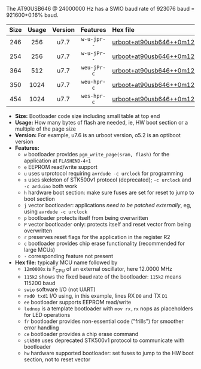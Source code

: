 The AT90USB646 @ 24000000 Hz has a SWIO baud rate of 923076 baud = 921600+0.16% baud.

|Size|Usage|Version|Features|Hex file|
|:-:|:-:|:-:|:-:|:--|
|246|256|u7.7|`w-u-jpr--`|[urboot+at90usb646++0m1250x++++4k8_swio_rxd2_txd3_lednop.hex](https://raw.githubusercontent.com/stefanrueger/urboot.hex/main/mcus/at90usb646/external_oscillator/fcpu++0m1250_Hz/br++++4k8_bps/urboot+at90usb646++0m1250x++++4k8_swio_rxd2_txd3_lednop.hex)|
|254|256|u7.7|`w-u-jPr--`|[urboot+at90usb646++0m1250x++++4k8_swio_rxd2_txd3.hex](https://raw.githubusercontent.com/stefanrueger/urboot.hex/main/mcus/at90usb646/external_oscillator/fcpu++0m1250_Hz/br++++4k8_bps/urboot+at90usb646++0m1250x++++4k8_swio_rxd2_txd3.hex)|
|364|512|u7.7|`weu-jPr-c`|[urboot+at90usb646++0m1250x++++4k8_swio_rxd2_txd3_ee_lednop_fr_ce.hex](https://raw.githubusercontent.com/stefanrueger/urboot.hex/main/mcus/at90usb646/external_oscillator/fcpu++0m1250_Hz/br++++4k8_bps/urboot+at90usb646++0m1250x++++4k8_swio_rxd2_txd3_ee_lednop_fr_ce.hex)|
|350|1024|u7.7|`weu-hpr-c`|[urboot+at90usb646++0m1250x++++4k8_swio_rxd2_txd3_ee_lednop_fr_ce_hw.hex](https://raw.githubusercontent.com/stefanrueger/urboot.hex/main/mcus/at90usb646/external_oscillator/fcpu++0m1250_Hz/br++++4k8_bps/urboot+at90usb646++0m1250x++++4k8_swio_rxd2_txd3_ee_lednop_fr_ce_hw.hex)|
|454|1024|u7.7|`wes-hpr-c`|[urboot+at90usb646++0m1250x++++4k8_swio_rxd2_txd3_ee_lednop_fr_ce_stk500_hw.hex](https://raw.githubusercontent.com/stefanrueger/urboot.hex/main/mcus/at90usb646/external_oscillator/fcpu++0m1250_Hz/br++++4k8_bps/urboot+at90usb646++0m1250x++++4k8_swio_rxd2_txd3_ee_lednop_fr_ce_stk500_hw.hex)|

- **Size:** Bootloader code size including small table at top end
- **Usage:** How many bytes of flash are needed, ie, HW boot section or a multiple of the page size
- **Version:** For example, u7.6 is an urboot version, o5.2 is an optiboot version
- **Features:**
  + `w` bootloader provides `pgm_write_page(sram, flash)` for the application at `FLASHEND-4+1`
  + `e` EEPROM read/write support
  + `u` uses urprotocol requiring `avrdude -c urclock` for programming
  + `s` uses skeleton of STK500v1 protocol (deprecated); `-c urclock` and `-c arduino` both work
  + `h` hardware boot section: make sure fuses are set for reset to jump to boot section
  + `j` vector bootloader: applications *need to be patched externally*, eg, using `avrdude -c urclock`
  + `p` bootloader protects itself from being overwritten
  + `P` vector bootloader only: protects itself and reset vector from being overwritten
  + `r` preserves reset flags for the application in the register R2
  + `c` bootloader provides chip erase functionality (recommended for large MCUs)
  + `-` corresponding feature not present
- **Hex file:** typically MCU name followed by
  + `12m0000x` is F<sub>CPU</sub> of an external oscillator, here 12.0000 MHz
  + `115k2` shows the fixed baud rate of the bootloader: `115k2` means 115200 baud
  + `swio` software I/O (not UART)
  + `rxd0 txd1` I/O using, in this example, lines RX `D0` and TX `D1`
  + `ee` bootloader supports EEPROM read/write
  + `lednop` is a template bootloader with `mov rx,rx` nops as placeholders for LED operations
  + `fr` bootloader provides non-essential code ("frills") for smoother error handling
  + `ce` bootloader provides a chip erase command
  + `stk500` uses deprecated STK500v1 protocol to communicate with bootloader
  + `hw` hardware supported bootloader: set fuses to jump to the HW boot section, not to reset vector
